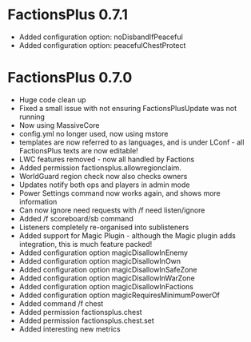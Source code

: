 # FactionsPlus 0.7.1
* Added configuration option: noDisbandIfPeaceful
* Added configuration option: peacefulChestProtect

# FactionsPlus 0.7.0
* Huge code clean up
* Fixed a small issue with not ensuring FactionsPlusUpdate was not running
* Now using MassiveCore
* config.yml no longer used, now using mstore
* templates are now referred to as languages, and is under LConf - all FactionsPlus texts are now editable! 
* LWC features removed - now all handled by Factions
* Added permission factionsplus.allowregionclaim.<id>
* WorldGuard region check now also checks owners
* Updates notify both ops and players in admin mode
* Power Settings command now works again, and shows more information
* Can now ignore need requests with /f need listen/ignore 
* Added /f scoreboard/sb command 
* Listeners completely re-organised into sublisteners 
* Added support for Magic Plugin - although the Magic plugin adds integration, this is much feature packed! 
* Added configuration option magicDisallowInEnemy
* Added configuration option magicDisallowInOwn
* Added configuration option magicDisallowInSafeZone
* Added configuration option magicDisallowInWarZone
* Added configuration option magicDisallowInFactions
* Added configuration option magicRequiresMinimumPowerOf
* Added command /f chest
* Added permission factionsplus.chest
* Added permission factionsplus.chest.set
* Added interesting new metrics 